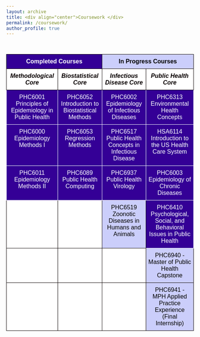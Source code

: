 ```yaml
---
layout: archive
title: <div align="center">Coursework </div>     
permalink: /coursework/
author_profile: true
---  
```

    
<br>
  
    
<style type="text/css">@media screen and (max-width: 767px) {.tg {width: auto !important;}.tg col {width: auto !important;}.tg-wrap {overflow-x: auto;-webkit-overflow-scrolling: touch;}}</style><div class="tg-wrap"><table style="border-collapse:collapse;border-color:#aabcfe;border-spacing:0" class="tg"><tbody><tr><td style="background-color:#340096;border-color:#080000;border-style:solid;border-width:1px;color:#FFF;font-family:Arial, sans-serif;font-size:16px;font-weight:bold;overflow:hidden;padding:10px 5px;text-align:center;vertical-align:top;word-break:normal" colspan="2"><span style="font-weight:bold;color:#FFF;background-color:#340096">Completed Courses</span></td><td style="background-color:#CBCEFB;border-color:#080000;border-style:solid;border-width:1px;color:#080000;font-family:Arial, sans-serif;font-size:16px;font-weight:bold;overflow:hidden;padding:10px 5px;text-align:center;vertical-align:top;word-break:normal" colspan="2"><span style="font-weight:bold;color:#000;background-color:#CBCEFB">In Progress Courses</span></td></tr><tr><td style="background-color:#FFF;border-color:#080000;border-style:solid;border-width:1px;color:#080000;font-family:Arial, sans-serif;font-size:16px;font-style:italic;font-weight:bold;overflow:hidden;padding:10px 5px;text-align:center;vertical-align:top;word-break:normal"><span style="font-weight:bold;font-style:italic;background-color:#FFF">Methodological Core</span></td><td style="background-color:#FFF;border-color:#080000;border-style:solid;border-width:1px;color:#080000;font-family:Arial, sans-serif;font-size:16px;font-style:italic;font-weight:bold;overflow:hidden;padding:10px 5px;text-align:center;vertical-align:top;word-break:normal"><span style="font-weight:bold;font-style:italic;background-color:#FFF">Biostatistical Core</span></td><td style="background-color:#FFF;border-color:#080000;border-style:solid;border-width:1px;color:#080000;font-family:Arial, sans-serif;font-size:16px;font-style:italic;font-weight:bold;overflow:hidden;padding:10px 5px;text-align:center;vertical-align:top;word-break:normal"><span style="font-weight:bold;font-style:italic;background-color:#FFF">Infectious Disease Core</span></td><td style="background-color:#FFF;border-color:#080000;border-style:solid;border-width:1px;color:#080000;font-family:Arial, sans-serif;font-size:16px;font-style:italic;font-weight:bold;overflow:hidden;padding:10px 5px;text-align:center;vertical-align:top;word-break:normal"><span style="font-weight:bold;font-style:italic;background-color:#FFF">Public Health Core</span></td></tr><tr><td style="background-color:#340096;border-color:#ffffff;border-style:solid;border-width:1px;color:#FFF;font-family:Arial, sans-serif;font-size:16px;overflow:hidden;padding:10px 5px;text-align:center;vertical-align:top;word-break:normal"><span style="color:#FFF;background-color:#340096">PHC6001 Principles of Epidemiology in Public Health</span></td><td style="background-color:#340096;border-color:#ffffff;border-style:solid;border-width:1px;color:#FFF;font-family:Arial, sans-serif;font-size:16px;overflow:hidden;padding:10px 5px;text-align:center;vertical-align:top;word-break:normal"><span style="color:#FFF;background-color:#340096">PHC6052 Introduction to Biostatistical Methods</span></td><td style="background-color:#340096;border-color:#ffffff;border-style:solid;border-width:1px;color:#FFF;font-family:Arial, sans-serif;font-size:16px;overflow:hidden;padding:10px 5px;text-align:center;vertical-align:top;word-break:normal"><span style="color:#FFF;background-color:#340096">PHC6002 Epidemiology of Infectious Diseases</span></td><td style="background-color:#340096;border-color:#ffffff;border-style:solid;border-width:1px;color:#FFF;font-family:Arial, sans-serif;font-size:16px;overflow:hidden;padding:10px 5px;text-align:center;vertical-align:top;word-break:normal"><span style="color:#FFF;background-color:#340096">PHC6313 Environmental Health Concepts</span></td></tr><tr><td style="background-color:#340096;border-color:#ffffff;border-style:solid;border-width:1px;color:#FFF;font-family:Arial, sans-serif;font-size:16px;overflow:hidden;padding:10px 5px;text-align:center;vertical-align:top;word-break:normal"><span style="color:#FFF;background-color:#340096">PHC6000 Epidemiology Methods I</span></td><td style="background-color:#340096;border-color:#ffffff;border-style:solid;border-width:1px;color:#FFF;font-family:Arial, sans-serif;font-size:16px;overflow:hidden;padding:10px 5px;text-align:center;vertical-align:top;word-break:normal"><span style="color:#FFF;background-color:#340096">PHC6053 Regression Methods</span></td><td style="background-color:#340096;border-color:#ffffff;border-style:solid;border-width:1px;color:#FFF;font-family:Arial, sans-serif;font-size:16px;overflow:hidden;padding:10px 5px;text-align:center;vertical-align:top;word-break:normal"><span style="color:#FFF;background-color:#340096">PHC6517 Public Health Concepts in Infectious Disease</span></td><td style="background-color:#340096;border-color:#ffffff;border-style:solid;border-width:1px;color:#FFF;font-family:Arial, sans-serif;font-size:16px;overflow:hidden;padding:10px 5px;text-align:center;vertical-align:top;word-break:normal"><span style="color:#FFF;background-color:#340096">HSA6114 Introduction to the US Health Care System</span></td></tr><tr><td style="background-color:#340096;border-color:#ffffff;border-style:solid;border-width:1px;color:#FFF;font-family:Arial, sans-serif;font-size:16px;overflow:hidden;padding:10px 5px;text-align:center;vertical-align:top;word-break:normal"><span style="color:#FFF;background-color:#340096">PHC6011 Epidemiology Methods II</span></td><td style="background-color:#340096;border-color:#ffffff;border-style:solid;border-width:1px;color:#FFF;font-family:Arial, sans-serif;font-size:16px;overflow:hidden;padding:10px 5px;text-align:center;vertical-align:top;word-break:normal"><span style="color:#FFF;background-color:#340096">PHC6089 Public Health Computing</span></td><td style="background-color:#340096;border-color:#ffffff;border-style:solid;border-width:1px;color:#FFF;font-family:Arial, sans-serif;font-size:16px;overflow:hidden;padding:10px 5px;text-align:center;vertical-align:top;word-break:normal"><span style="color:#FFF;background-color:#340096">PHC6937 Public Health Virology</span></td><td style="background-color:#340096;border-color:#ffffff;border-style:solid;border-width:1px;color:#FFF;font-family:Arial, sans-serif;font-size:16px;overflow:hidden;padding:10px 5px;text-align:center;vertical-align:top;word-break:normal"><span style="color:#FFF;background-color:#340096">PHC6003 Epidemiology of Chronic Diseases</span></td></tr><tr><td style="background-color:#FFF;border-color:#080000;border-style:solid;border-width:1px;color:#080000;font-family:Arial, sans-serif;font-size:16px;overflow:hidden;padding:10px 5px;text-align:center;vertical-align:top;word-break:normal"></td><td style="background-color:#FFF;border-color:#080000;border-style:solid;border-width:1px;color:#080000;font-family:Arial, sans-serif;font-size:16px;overflow:hidden;padding:10px 5px;text-align:center;vertical-align:top;word-break:normal"></td><td style="background-color:#CBCEFB;border-color:#080000;border-style:solid;border-width:1px;color:#080000;font-family:Arial, sans-serif;font-size:16px;overflow:hidden;padding:10px 5px;text-align:center;vertical-align:top;word-break:normal"><span style="color:#000;background-color:#CBCEFB">PHC6519 Zoonotic Diseases in Humans and Animals</span></td><td style="background-color:#340096;border-color:#ffffff;border-style:solid;border-width:1px;color:#FFF;font-family:Arial, sans-serif;font-size:16px;overflow:hidden;padding:10px 5px;text-align:center;vertical-align:top;word-break:normal"><span style="color:#FFF;background-color:#340096">PHC6410 Psychological, Social, and Behavioral Issues in Public Health</span></td></tr><tr><td style="background-color:#FFF;border-color:#080000;border-style:solid;border-width:1px;color:#080000;font-family:Arial, sans-serif;font-size:16px;overflow:hidden;padding:10px 5px;text-align:center;vertical-align:top;word-break:normal"></td><td style="background-color:#FFF;border-color:#080000;border-style:solid;border-width:1px;color:#080000;font-family:Arial, sans-serif;font-size:16px;overflow:hidden;padding:10px 5px;text-align:center;vertical-align:top;word-break:normal"></td><td style="background-color:#FFF;border-color:#080000;border-style:solid;border-width:1px;color:#080000;font-family:Arial, sans-serif;font-size:16px;overflow:hidden;padding:10px 5px;text-align:center;vertical-align:top;word-break:normal"></td><td style="background-color:#CBCEFB;border-color:#080000;border-style:solid;border-width:1px;color:#080000;font-family:Arial, sans-serif;font-size:16px;overflow:hidden;padding:10px 5px;text-align:center;vertical-align:top;word-break:normal"><span style="color:#000;background-color:#CBCEFB">PHC6940 - Master of Public Health Capstone</span></td></tr><tr><td style="background-color:#FFF;border-color:#080000;border-style:solid;border-width:1px;color:#080000;font-family:Arial, sans-serif;font-size:16px;overflow:hidden;padding:10px 5px;text-align:center;vertical-align:top;word-break:normal"></td><td style="background-color:#FFF;border-color:#080000;border-style:solid;border-width:1px;color:#080000;font-family:Arial, sans-serif;font-size:16px;overflow:hidden;padding:10px 5px;text-align:center;vertical-align:top;word-break:normal"></td><td style="background-color:#FFF;border-color:#080000;border-style:solid;border-width:1px;color:#080000;font-family:Arial, sans-serif;font-size:16px;overflow:hidden;padding:10px 5px;text-align:center;vertical-align:top;word-break:normal"></td><td style="background-color:#CBCEFB;border-color:#080000;border-style:solid;border-width:1px;color:#080000;font-family:Arial, sans-serif;font-size:16px;overflow:hidden;padding:10px 5px;text-align:center;vertical-align:top;word-break:normal"><span style="color:#000;background-color:#CBCEFB">PHC6941 - MPH Applied Practice Experience (Final Internship)</span></td></tr></tbody></table></div>
